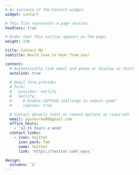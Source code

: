 ```yaml
---
# An instance of the Contact widget.
widget: contact

# This file represents a page section.
headless: true

# Order that this section appears on the page.
weight: 130

title: Contact Me
subtitle: Would love to hear from you!

content:
  # Automatically link email and phone or display as text?
  autolink: true
  
  # Email form provider
  # form:
  #   provider: netlify
  #   netlify:
  #     # Enable CAPTCHA challenge to reduce spam?
  #     captcha: true

  # Contact details (edit or remove options as required)
  email: ayushvrma08@gmail.com
  office_hours:
    - '12-15 hours a week'
  contact_links:
    - icon: twitter
      icon_pack: fab
      name: Twitter
      link: 'https://twitter.com/_oyus_'

design:
  columns: '2'
---
```

